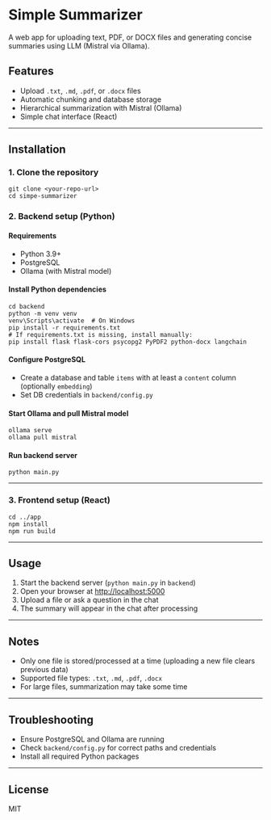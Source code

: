 # Simple Summarizer

A web app for uploading text, PDF, or DOCX files and generating concise summaries using LLM (Mistral via Ollama).

## Features
- Upload `.txt`, `.md`, `.pdf`, or `.docx` files
- Automatic chunking and database storage
- Hierarchical summarization with Mistral (Ollama)
- Simple chat interface (React)

---

## Installation

### 1. Clone the repository
```
git clone <your-repo-url>
cd simpe-summarizer
```

### 2. Backend setup (Python)

#### Requirements
- Python 3.9+
- PostgreSQL
- Ollama (with Mistral model)

#### Install Python dependencies
```
cd backend
python -m venv venv
venv\Scripts\activate  # On Windows
pip install -r requirements.txt
# If requirements.txt is missing, install manually:
pip install flask flask-cors psycopg2 PyPDF2 python-docx langchain
```

#### Configure PostgreSQL
- Create a database and table `items` with at least a `content` column (optionally `embedding`)
- Set DB credentials in `backend/config.py`

#### Start Ollama and pull Mistral model
```
ollama serve
ollama pull mistral
```

#### Run backend server
```
python main.py
```

---

### 3. Frontend setup (React)

```
cd ../app
npm install
npm run build
```

---

## Usage
1. Start the backend server (`python main.py` in `backend`)
2. Open your browser at [http://localhost:5000](http://localhost:5000)
3. Upload a file or ask a question in the chat
4. The summary will appear in the chat after processing

---

## Notes
- Only one file is stored/processed at a time (uploading a new file clears previous data)
- Supported file types: `.txt`, `.md`, `.pdf`, `.docx`
- For large files, summarization may take some time

---

## Troubleshooting
- Ensure PostgreSQL and Ollama are running
- Check `backend/config.py` for correct paths and credentials
- Install all required Python packages

---

## License
MIT

